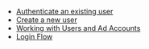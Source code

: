 * [Authenticate an existing user](/api/users/authenticate.html)
* [Create a new user](/api/users/create.html)
* [Working with Users and Ad Accounts](/api/users/working_with_adaccounts.html)
* [Login Flow](/api/users/login_flow.html)
